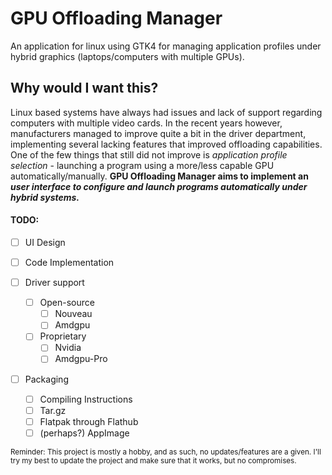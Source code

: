 # GPU Offloading Manager
An application for linux using GTK4 for managing application profiles under hybrid graphics (laptops/computers with multiple  GPUs).

## Why would I want this?
Linux based systems have always had issues and lack of support regarding computers with multiple video cards.
In the recent years however, manufacturers managed to improve quite a bit in the driver department, implementing several lacking features that improved offloading capabilities.
One of the few things that still did not improve is *application profile selection* - launching a program using a more/less capable GPU automatically/manually.
**GPU Offloading Manager aims to implement an _user interface to configure and launch programs automatically under hybrid systems._**

#### TODO:
- [ ] UI Design

- [ ] Code Implementation

- [ ] Driver support
	- [ ] Open-source
		- [ ] Nouveau
		- [ ] Amdgpu
	- [ ] Proprietary
		- [ ] Nvidia
		- [ ] Amdgpu-Pro
		
- [ ] Packaging
    - [ ] Compiling Instructions
    - [ ] Tar.gz
    - [ ] Flatpak through Flathub
    - [ ] (perhaps?) AppImage

<sub>Reminder: This project is mostly a hobby, and as such, no updates/features are a given. I'll try my best to update the project and make sure that it works, but no compromises.</sub>
